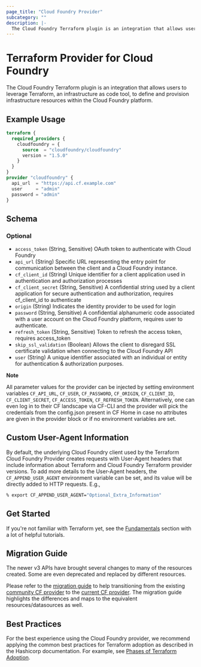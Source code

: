 ```yaml
---
page_title: "Cloud Foundry Provider"
subcategory: ""
description: |-
  The Cloud Foundry Terraform plugin is an integration that allows users to leverage Terraform, an infrastructure as code tool, to define and provision infrastructure resources within the Cloud Foundry platform.
---
```

# Terraform Provider for Cloud Foundry

The Cloud Foundry Terraform plugin is an integration that allows users to leverage Terraform, an infrastructure as code tool, to define and provision infrastructure resources within the Cloud Foundry platform.

## Example Usage

```terraform
terraform {
  required_providers {
    cloudfoundry = {
      source  = "cloudfoundry/cloudfoundry"
      version = "1.5.0"
    }
  }
}
provider "cloudfoundry" {
  api_url  = "https://api.cf.example.com"
  user     = "admin"
  password = "admin"
}
```

<!-- schema generated by tfplugindocs -->
## Schema

### Optional

- `access_token` (String, Sensitive) OAuth token to authenticate with Cloud Foundry
- `api_url` (String) Specific URL representing the entry point for communication between the client and a Cloud Foundry instance.
- `cf_client_id` (String) Unique identifier for a client application used in authentication and authorization processes
- `cf_client_secret` (String, Sensitive) A confidential string used by a client application for secure authentication and authorization, requires cf_client_id to authenticate
- `origin` (String) Indicates the identity provider to be used for login
- `password` (String, Sensitive) A confidential alphanumeric code associated with a user account on the Cloud Foundry platform, requires user to authenticate.
- `refresh_token` (String, Sensitive) Token to refresh the access token, requires access_token
- `skip_ssl_validation` (Boolean) Allows the client to disregard SSL certificate validation when connecting to the Cloud Foundry API
- `user` (String) A unique identifier associated with an individual or entity for authentication & authorization purposes.

**Note** 

All parameter values for the provider can be injected by setting environment variables `CF_API_URL`, `CF_USER`, `CF_PASSWORD`, `CF_ORIGIN`, `CF_CLIENT_ID`, `CF_CLIENT_SECRET`, `CF_ACCESS_TOKEN`, `CF_REFRESH_TOKEN`.
Alternatively, one can even log in to their CF landscape via CF-CLI and the provider will pick the credentials from the config.json present in CF Home in case no attributes are given in the provider block or if no environment variables are set.

## Custom User-Agent Information

By default, the underlying Cloud Foundry client used by the Terraform Cloud Foundry Provider creates requests with User-Agent headers that include information about Terraform and Cloud Foundry Terraform provider versions. To add more details to the User-Agent headers, the `CF_APPEND_USER_AGENT` environment variable can be set, and its value will be directly added to HTTP requests. E.g.,

```bash
% export CF_APPEND_USER_AGENT="Optional_Extra_Information"
```

## Get Started

If you're not familiar with Terraform yet, see the [Fundamentals](https://developer.hashicorp.com/terraform/tutorials/cli) section with a lot of helpful tutorials. 

## Migration Guide

The newer v3 APIs have brought several changes to  many of the resources created. Some are even deprecated and replaced by 
different resources.

Please refer to the [migration guide](https://github.com/cloudfoundry/terraform-provider-cloudfoundry/tree/main/migration-guide) to help transitioning from the existing [community CF provider](https://github.com/cloudfoundry-community/terraform-provider-cloudfoundry) to the [current CF provider](https://github.com/cloudfoundry/terraform-provider-cloudfoundry). The migration guide 
highlights the differences and maps to the equivalent resources/datasources as well.

## Best Practices

For the best experience using the Cloud Foundry provider, we recommend applying the common best practices for Terraform adoption as described in the Hashicorp documentation. For example, see [Phases of Terraform Adoption](https://developer.hashicorp.com/well-architected-framework/operational-excellence/operational-excellence-terraform-maturity).
